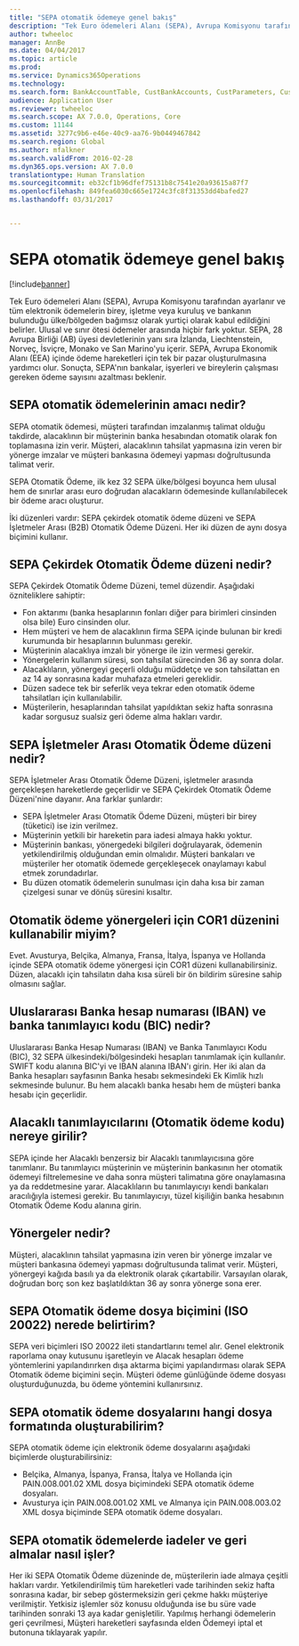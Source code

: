 ```yaml
---
title: "SEPA otomatik ödemeye genel bakış"
description: "Tek Euro ödemeleri Alanı (SEPA), Avrupa Komisyonu tarafından ayarlanır ve tüm elektronik ödemelerin birey, işletme veya kuruluş ve bankanın bulunduğu ülke/bölgeden bağımsız olarak yurtiçi olarak kabul edildiğini belirler. Ulusal ve sınır ötesi ödemeler arasında hiçbir fark yoktur. SEPA, 28 Avrupa Birliği (AB) üyesi devletlerinin yanı sıra İzlanda, Liechtenstein, Norveç, İsviçre, Monako ve San Marino&quot;yu içerir. SEPA, Avrupa Ekonomik Alanı (EEA) içinde ödeme hareketleri için tek bir pazar oluşturulmasına yardımcı olur. Sonuçta, SEPA&quot;nın bankalar, işyerleri ve bireylerin çalışması gereken ödeme sayısını azaltması beklenir."
author: twheeloc
manager: AnnBe
ms.date: 04/04/2017
ms.topic: article
ms.prod: 
ms.service: Dynamics365Operations
ms.technology: 
ms.search.form: BankAccountTable, CustBankAccounts, CustParameters, CustTable
audience: Application User
ms.reviewer: twheeloc
ms.search.scope: AX 7.0.0, Operations, Core
ms.custom: 11144
ms.assetid: 3277c9b6-e46e-40c9-aa76-9b0449467842
ms.search.region: Global
ms.author: mfalkner
ms.search.validFrom: 2016-02-28
ms.dyn365.ops.version: AX 7.0.0
translationtype: Human Translation
ms.sourcegitcommit: eb32cf1b96dfef75131b8c7541e20a93615a87f7
ms.openlocfilehash: 849fea6030c665e1724c3fc8f31353dd4bafed27
ms.lasthandoff: 03/31/2017


---
```


# <a name="sepa-direct-debit-overview"></a>SEPA otomatik ödemeye genel bakış

[!include[banner](../includes/banner.md)]


Tek Euro ödemeleri Alanı (SEPA), Avrupa Komisyonu tarafından ayarlanır ve tüm elektronik ödemelerin birey, işletme veya kuruluş ve bankanın bulunduğu ülke/bölgeden bağımsız olarak yurtiçi olarak kabul edildiğini belirler. Ulusal ve sınır ötesi ödemeler arasında hiçbir fark yoktur. SEPA, 28 Avrupa Birliği (AB) üyesi devletlerinin yanı sıra İzlanda, Liechtenstein, Norveç, İsviçre, Monako ve San Marino'yu içerir. SEPA, Avrupa Ekonomik Alanı (EEA) içinde ödeme hareketleri için tek bir pazar oluşturulmasına yardımcı olur. Sonuçta, SEPA'nın bankalar, işyerleri ve bireylerin çalışması gereken ödeme sayısını azaltması beklenir.   

<a name="what-is-the-goal-of-sepa-direct-debits"></a>SEPA otomatik ödemelerinin amacı nedir?
---------------------------------------

SEPA otomatik ödemesi, müşteri tarafından imzalanmış talimat olduğu takdirde, alacaklının bir müşterinin banka hesabından otomatik olarak fon toplamasına izin verir. Müşteri, alacaklının tahsilat yapmasına izin veren bir yönerge imzalar ve müşteri bankasına ödemeyi yapması doğrultusunda talimat verir. 

SEPA Otomatik Ödeme, ilk kez 32 SEPA ülke/bölgesi boyunca hem ulusal hem de sınırlar arası euro doğrudan alacakların ödemesinde kullanılabilecek bir ödeme aracı oluşturur. 

İki düzenleri vardır: SEPA çekirdek otomatik ödeme düzeni ve SEPA İşletmeler Arası (B2B) Otomatik Ödeme Düzeni. Her iki düzen de aynı dosya biçimini kullanır.

## <a name="what-is-the-core-direct-debit-scheme"></a>SEPA Çekirdek Otomatik Ödeme düzeni nedir?
SEPA Çekirdek Otomatik Ödeme Düzeni, temel düzendir. Aşağıdaki özniteliklere sahiptir:
-   Fon aktarımı (banka hesaplarının fonları diğer para birimleri cinsinden olsa bile) Euro cinsinden olur.
-   Hem müşteri ve hem de alacaklının firma SEPA içinde bulunan bir kredi kurumunda bir hesaplarının bulunması gerekir.
-   Müşterinin alacaklıya imzalı bir yönerge ile izin vermesi gerekir.
-   Yönergelerin kullanım süresi, son tahsilat sürecinden 36 ay sonra dolar.
-   Alacaklıların, yönergeyi geçerli olduğu müddetçe ve son tahsilattan en az 14 ay sonrasına kadar muhafaza etmeleri gereklidir.
-   Düzen sadece tek bir seferlik veya tekrar eden otomatik ödeme tahsilatları için kullanılabilir.
-   Müşterilerin, hesaplarından tahsilat yapıldıktan sekiz hafta sonrasına kadar sorgusuz sualsiz geri ödeme alma hakları vardır.

## <a name="what-is-the-sepa-business-to-business-b2b-direct-debit-scheme"></a> SEPA İşletmeler Arası Otomatik Ödeme düzeni nedir?
SEPA İşletmeler Arası Otomatik Ödeme Düzeni, işletmeler arasında gerçekleşen hareketlerde geçerlidir ve SEPA Çekirdek Otomatik Ödeme Düzeni'nine dayanır. Ana farklar şunlardır:
-   SEPA İşletmeler Arası Otomatik Ödeme Düzeni, müşteri bir birey (tüketici) ise izin verilmez.
-   Müşterinin yetkili bir hareketin para iadesi almaya hakkı yoktur.
-   Müşterinin bankası, yönergedeki bilgileri doğrulayarak, ödemenin yetkilendirilmiş olduğundan emin olmalıdır. Müşteri bankaları ve müşteriler her otomatik ödemede gerçekleşecek onaylamayı kabul etmek zorundadırlar.
-   Bu düzen otomatik ödemelerin sunulması için daha kısa bir zaman çizelgesi sunar ve dönüş süresini kısaltır.

## <a name="can-i-use-the-cor1-scheme-for-direct-debit-mandates"></a> Otomatik ödeme yönergeleri için COR1 düzenini kullanabilir miyim?
Evet. Avusturya, Belçika, Almanya, Fransa, İtalya, İspanya ve Hollanda içinde SEPA otomatik ödeme yönergesi için COR1 düzeni kullanabilirsiniz. Düzen, alacaklı için tahsilatın daha kısa süreli bir ön bildirim süresine sahip olmasını sağlar.

## <a name="what-are-international-bank-account-numbers-iban-and-bank-identifier-codes-bic"></a> Uluslararası Banka hesap numarası (IBAN) ve banka tanımlayıcı kodu (BIC) nedir?
Uluslararası Banka Hesap Numarası (IBAN) ve Banka Tanımlayıcı Kodu (BIC), 32 SEPA ülkesindeki/bölgesindeki hesapları tanımlamak için kullanılır. SWIFT kodu alanına BIC'yi ve IBAN alanına IBAN'ı girin. Her iki alan da Banka hesapları sayfasının Banka hesabı sekmesindeki Ek Kimlik hızlı sekmesinde bulunur. Bu hem alacaklı banka hesabı hem de müşteri banka hesabı için geçerlidir.

## <a name="where-do-i-enter-creditor-identifiers-direct-debit-ids"></a> Alacaklı tanımlayıcılarını (Otomatik ödeme kodu) nereye girilir?
SEPA içinde her Alacaklı benzersiz bir Alacaklı tanımlayıcısına göre tanımlanır. Bu tanımlayıcı müşterinin ve müşterinin bankasının her otomatik ödemeyi filtrelemesine ve daha sonra müşteri talimatına göre onaylamasına ya da reddetmesine yarar. Alacaklıların bu tanımlayıcıyı kendi bankaları aracılığıyla istemesi gerekir. Bu tanımlayıcıyı, tüzel kişiliğin banka hesabının Otomatik Ödeme Kodu alanına girin.

## <a name="what-are-mandates"></a> Yönergeler nedir?
Müşteri, alacaklının tahsilat yapmasına izin veren bir yönerge imzalar ve müşteri bankasına ödemeyi yapması doğrultusunda talimat verir. Müşteri, yönergeyi kağıda basılı ya da elektronik olarak çıkartabilir. Varsayılan olarak, doğrudan borç son kez başlatıldıktan 36 ay sonra yönerge sona erer.

## <a name="where-do-i-specify-the-sepa-direct-debit-file-format-iso-20022"></a> SEPA Otomatik ödeme dosya biçimini (ISO 20022) nerede belirtirim?
SEPA veri biçimleri ISO 20022 ileti standartlarını temel alır. Genel elektronik raporlama onay kutusunu işaretleyin ve Alacak hesapları ödeme yöntemlerini yapılandırırken dışa aktarma biçimi yapılandırması olarak SEPA Otomatik ödeme biçimini seçin. Müşteri ödeme günlüğünde ödeme dosyası oluşturduğunuzda, bu ödeme yöntemini kullanırsınız.

## <a name="in-what-file-formats-can-i-generate-sepa-direct-debit-payment-files"></a> SEPA otomatik ödeme dosyalarını hangi dosya formatında oluşturabilirim?
SEPA otomatik ödeme için elektronik ödeme dosyalarını aşağıdaki biçimlerde oluşturabilirsiniz:
-   Belçika, Almanya, İspanya, Fransa, İtalya ve Hollanda için PAIN.008.001.02 XML dosya biçimindeki SEPA otomatik ödeme dosyaları.
-   Avusturya için PAIN.008.001.02 XML ve Almanya için PAIN.008.003.02 XML dosya biçiminde SEPA otomatik ödeme dosyaları.

## <a name="how-do-refunds-and-returns-work-with-sepa-direct-debits"></a> SEPA otomatik ödemelerde iadeler ve geri almalar nasıl işler?
Her iki SEPA Otomatik Ödeme düzeninde de, müşterilerin iade almaya çeşitli hakları vardır. Yetkilendirilmiş tüm hareketleri vade tarihinden sekiz hafta sonrasına kadar, bir sebep göstermeksizin geri çekme hakkı müşteriye verilmiştir. Yetkisiz işlemler söz konusu olduğunda ise bu süre vade tarihinden sonraki 13 aya kadar genişletilir. Yapılmış herhangi ödemelerin geri çevrilmesi, Müşteri hareketleri sayfasında elden Ödemeyi iptal et butonuna tıklayarak yapılır.






